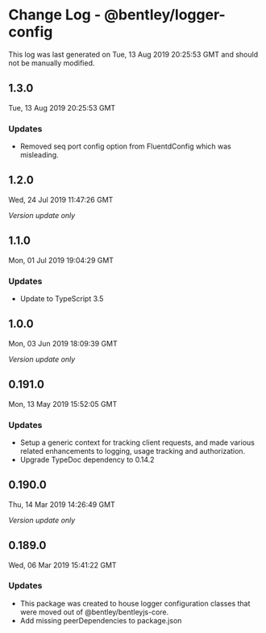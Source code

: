 # Change Log - @bentley/logger-config

This log was last generated on Tue, 13 Aug 2019 20:25:53 GMT and should not be manually modified.

## 1.3.0
Tue, 13 Aug 2019 20:25:53 GMT

### Updates

- Removed seq port config option from FluentdConfig which was misleading.

## 1.2.0
Wed, 24 Jul 2019 11:47:26 GMT

*Version update only*

## 1.1.0
Mon, 01 Jul 2019 19:04:29 GMT

### Updates

- Update to TypeScript 3.5

## 1.0.0
Mon, 03 Jun 2019 18:09:39 GMT

*Version update only*

## 0.191.0
Mon, 13 May 2019 15:52:05 GMT

### Updates

- Setup a generic context for tracking client requests, and made various related enhancements to logging, usage tracking and authorization. 
- Upgrade TypeDoc dependency to 0.14.2

## 0.190.0
Thu, 14 Mar 2019 14:26:49 GMT

*Version update only*

## 0.189.0
Wed, 06 Mar 2019 15:41:22 GMT

### Updates

- This package was created to house logger configuration classes that were moved out of @bentley/bentleyjs-core.
- Add missing peerDependencies to package.json


